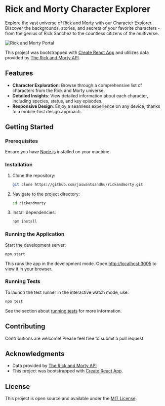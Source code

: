 # Rick and Morty Character Explorer

Explore the vast universe of Rick and Morty with our Character Explorer. Discover the backgrounds, stories, and secrets of your favorite characters - from the genius of Rick Sanchez to the countless citizens of the multiverse.

![Rick and Morty Portal](https://rickandmortyapi.com/api/character/avatar/1.jpeg)

This project was bootstrapped with [Create React App](https://github.com/facebook/create-react-app) and utilizes data provided by [The Rick and Morty API](https://rickandmortyapi.com).

## Features

- **Character Exploration**: Browse through a comprehensive list of characters from the Rick and Morty universe.
- **Detailed Insights**: View detailed information about each character, including species, status, and key episodes.
- **Responsive Design**: Enjoy a seamless experience on any device, thanks to a mobile-first design approach.

## Getting Started

### Prerequisites

Ensure you have [Node.js](https://nodejs.org/) installed on your machine.

### Installation

1. Clone the repository:

   ```bash
   git clone https://github.com/jaswantsandhu/rickandmorty.git
   ```

2. Navigate to the project directory:

   ```bash
   cd rickandmorty
   ```

3. Install dependencies:

   ```bash
   npm install
   ```

### Running the Application

Start the development server:

```bash
npm start
```

This runs the app in the development mode. Open [http://localhost:3005](http://localhost:3005) to view it in your browser.

### Running Tests

To launch the test runner in the interactive watch mode, use:

```bash
npm test
```

See the section about [running tests](https://facebook.github.io/create-react-app/docs/running-tests) for more information.

## Contributing

Contributions are welcome! Please feel free to submit a pull request.

## Acknowledgments

- Data provided by [The Rick and Morty API](https://rickandmortyapi.com)
- This project was bootstrapped with [Create React App](https://github.com/facebook/create-react-app).

## License

This project is open source and available under the [MIT License](LICENSE).
